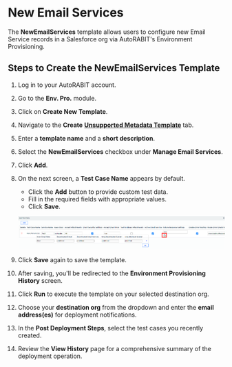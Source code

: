 # New Email Services

The **NewEmailServices** template allows users to configure new Email Service records in a Salesforce org via AutoRABIT's Environment Provisioning.

## Steps to Create the NewEmailServices Template

1. Log in to your AutoRABIT account.
2. Go to the **Env. Pro.** module.
3. Click on **Create New Template**.
4. Navigate to the **Create** [**Unsupported Metadata Template**](../) tab.
5. Enter a **template name** and a **short description**.
6. Select the **NewEmailServices** checkbox under **Manage Email Services**.
7. Click **Add**.

8. On the next screen, a **Test Case Name** appears by default.
   - Click the **Add** button to provide custom test data.
   - Fill in the required fields with appropriate values.
   - Click **Save**.

   ![New Email Services Test Case](../../../../../../.gitbook/assets/image%20(77).png)

9. Click **Save** again to save the template.
10. After saving, you'll be redirected to the **Environment Provisioning History** screen.
11. Click **Run** to execute the template on your selected destination org.
12. Choose your **destination org** from the dropdown and enter the **email address(es)** for deployment notifications.
13. In the **Post Deployment Steps**, select the test cases you recently created.
14. Review the **View History** page for a comprehensive summary of the deployment operation.
